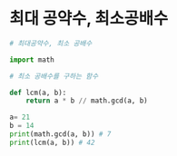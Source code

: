 # 최대 공약수, 최소공배수

``` python
# 최대공약수, 최소 공배수

import math

# 최소 공배수를 구하는 함수

def lcm(a, b):
    return a * b // math.gcd(a, b)

a= 21
b = 14
print(math.gcd(a, b)) # 7
print(lcm(a, b)) # 42

```

